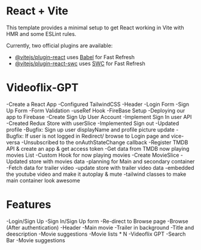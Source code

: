 # React + Vite

This template provides a minimal setup to get React working in Vite with HMR and some ESLint rules.

Currently, two official plugins are available:

- [@vitejs/plugin-react](https://github.com/vitejs/vite-plugin-react/blob/main/packages/plugin-react) uses [Babel](https://babeljs.io/) for Fast Refresh
- [@vitejs/plugin-react-swc](https://github.com/vitejs/vite-plugin-react/blob/main/packages/plugin-react-swc) uses [SWC](https://swc.rs/) for Fast Refresh


# Videoflix-GPT

-Create a React App
-Configured TailwindCSS
-Header
-Login Form
-Sign Up Form
-Form Validation
-useRef Hook
-FireBase Setup
-Deploying our app to Firebase 
-Create Sign Up User Account
-Implement Sign In user API
-Created Redux Store with userSlice
-Implemented Sign out
-Updated profile
-Bugfix: Sign up user displayName and profile picture update
-Bugfix: If user is not logged in Redirect/ browse to Login page and vice-versa
-Unsubscribed to the onAuthStateChange callback
-Register TMDB API & create an app & get access token
-Get data from TMDB now playing movies List
-Custom Hook for now playing movies
-Create MovieSlice
-Updated store with movies data
-planning for Main and secondary container
-Fetch data for trailer video
-update store with trailer video data
-embedded the youtube video and make it autoplay & mute
-tailwind classes to make main container look awesome


# Features
-Login/Sign Up
    -Sign In/Sign Up form
    -Re-direct to Browse page
-Browse (After authentication)
    -Header
    -Main movie
        -Trailer in background
        -Title and deescription
        -Movie suggestions
            -Movie lists * N 
-Videoflix GPT
    -Search Bar
    -Movie suggestions

